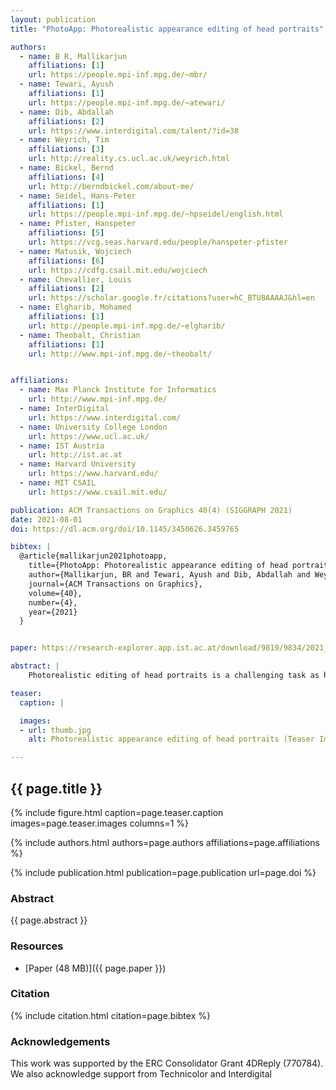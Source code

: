```yaml
---
layout: publication
title: "PhotoApp: Photorealistic appearance editing of head portraits"

authors:
  - name: B R, Mallikarjun
    affiliations: [1]
    url: https://people.mpi-inf.mpg.de/~mbr/
  - name: Tewari, Ayush
    affiliations: [1]
    url: https://people.mpi-inf.mpg.de/~atewari/
  - name: Dib, Abdallah
    affiliations: [2]
    url: https://www.interdigital.com/talent/?id=38
  - name: Weyrich, Tim
    affiliations: [3]
    url: http://reality.cs.ucl.ac.uk/weyrich.html
  - name: Bickel, Bernd
    affiliations: [4]
    url: http://berndbickel.com/about-me/
  - name: Seidel, Hans-Peter
    affiliations: [1]
    url: https://people.mpi-inf.mpg.de/~hpseidel/english.html
  - name: Pfister, Hanspeter
    affiliations: [5]
    url: https://vcg.seas.harvard.edu/people/hanspeter-pfister
  - name: Matusik, Wojciech
    affiliations: [6]
    url: https://cdfg.csail.mit.edu/wojciech
  - name: Chevallier, Louis
    affiliations: [2]
    url: https://scholar.google.fr/citations?user=hC_BTU8AAAAJ&hl=en
  - name: Elgharib, Mohamed
    affiliations: [1]
    url: http://people.mpi-inf.mpg.de/~elgharib/
  - name: Theobalt, Christian
    affiliations: [1]
    url: http://www.mpi-inf.mpg.de/~theobalt/


affiliations:
  - name: Max Planck Institute for Informatics
    url: http://www.mpi-inf.mpg.de/
  - name: InterDigital
    url: https://www.interdigital.com/
  - name: University College London
    url: https://www.ucl.ac.uk/
  - name: IST Austria
    url: http://ist.ac.at
  - name: Harvard University
    url: https://www.harvard.edu/
  - name: MIT CSAIL 
    url: https://www.csail.mit.edu/	

publication: ACM Transactions on Graphics 40(4) (SIGGRAPH 2021)
date: 2021-08-01
doi: https://dl.acm.org/doi/10.1145/3450626.3459765

bibtex: |
  @article{mallikarjun2021photoapp,
    title={PhotoApp: Photorealistic appearance editing of head portraits},
    author={Mallikarjun, BR and Tewari, Ayush and Dib, Abdallah and Weyrich, Tim and Bickel, Bernd and Seidel, Hans Peter and Pfister, Hanspeter and Matusik, Wojciech and Chevallier, Louis and Elgharib, Mohamed A and others},
    journal={ACM Transactions on Graphics},
    volume={40},
    number={4},
    year={2021}
  }


paper: https://research-explorer.app.ist.ac.at/download/9819/9834/2021_ACMTransactionsOnGraphics_Mallikarjun.pdf

abstract: |
    Photorealistic editing of head portraits is a challenging task as humans are very sensitive to inconsistencies in faces. We present an approach for high-quality intuitive editing of the camera viewpoint and scene illumination (parameterised with an environment map) in a portrait image. This requires our method to capture and control the full reflectance field of the person in the image. Most editing approaches rely on supervised learning using training data captured with setups such as light and camera stages. Such datasets are expensive to acquire, not readily available and do not capture all the rich variations of in-the-wild portrait images. In addition, most supervised approaches only focus on relighting, and do not allow camera viewpoint editing. Thus, they only capture and control a subset of the reflectance field. Recently, portrait editing has been demonstrated by operating in the generative model space of StyleGAN. While such approaches do not require direct supervision, there is a significant loss of quality when compared to the supervised approaches. In this paper, we present a method which learns from limited supervised training data. The training images only include people in a fixed neutral expression with eyes closed, without much hair or background variations. Each person is captured under 150 one-light-at-a-time conditions and under 8 camera poses. Instead of training directly in the image space, we design a supervised problem which learns transformations in the latent space of StyleGAN. This combines the best of supervised learning and generative adversarial modeling. We show that the StyleGAN prior allows for generalisation to different expressions, hairstyles and backgrounds. This produces high-quality photorealistic results for in-the-wild images and significantly outperforms existing methods. Our approach can edit the illumination and pose simultaneously, and runs at interactive rates.

teaser:
  caption: |

  images:
  - url: thumb.jpg
    alt: Photorealistic appearance editing of head portraits (Teaser Image)

---
```


## {{ page.title }}

{% include figure.html caption=page.teaser.caption images=page.teaser.images columns=1 %}

{% include authors.html authors=page.authors affiliations=page.affiliations %}

{% include publication.html publication=page.publication url=page.doi %}

### Abstract

{{ page.abstract }}

### Resources

* [Paper (48 MB)]({{ page.paper }})

<!--
* [Official publisher page]({{page.doi}}) &nbsp; [![ACM](ACM_logo.svg){: width="40x"}]({{page.doi}})
-->


### Citation

{% include citation.html citation=page.bibtex %}

### Acknowledgements
This work was supported by the ERC Consolidator Grant 4DReply (770784). We also acknowledge support from Technicolor and Interdigital
